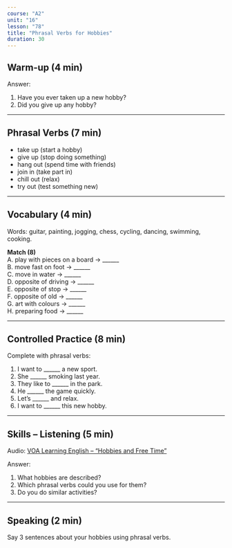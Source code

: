 ```yaml
---
course: "A2"
unit: "16"
lesson: "78"
title: "Phrasal Verbs for Hobbies"
duration: 30
---
```


## Warm-up (4 min)
Answer:
1. Have you ever taken up a new hobby?
2. Did you give up any hobby?

-------

## Phrasal Verbs (7 min)
- take up (start a hobby)  
- give up (stop doing something)  
- hang out (spend time with friends)  
- join in (take part in)  
- chill out (relax)  
- try out (test something new)  

-------

## Vocabulary (4 min)
Words: guitar, painting, jogging, chess, cycling, dancing, swimming, cooking.  

**Match (8)**  
A. play with pieces on a board → ______  
B. move fast on foot → ______  
C. move in water → ______  
D. opposite of driving → ______  
E. opposite of stop → ______  
F. opposite of old → ______  
G. art with colours → ______  
H. preparing food → ______  

-------

## Controlled Practice (8 min)
Complete with phrasal verbs:  
1. I want to ______ a new sport.  
2. She ______ smoking last year.  
3. They like to ______ in the park.  
4. He ______ the game quickly.  
5. Let’s ______ and relax.  
6. I want to ______ this new hobby.  

-------

## Skills – Listening (5 min)
Audio: [VOA Learning English – “Hobbies and Free Time”](https://learningenglish.voanews.com/)  

Answer:  
1. What hobbies are described?  
2. Which phrasal verbs could you use for them?  
3. Do you do similar activities?  

-------

## Speaking (2 min)
Say 3 sentences about your hobbies using phrasal verbs.
